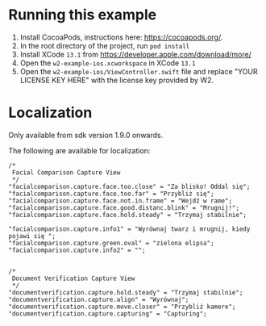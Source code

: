 # Running this example

1. Install CocoaPods, instructions here: https://cocoapods.org/.
2. In the root directory of the project, run `pod install`
3. Install XCode `13.1` from https://developer.apple.com/download/more/
4. Open the `w2-example-ios.xcworkspace` in XCode `13.1`
5. Open the `w2-example-ios/ViewController.swift` file and replace "YOUR LICENSE KEY HERE" with the license key provided by W2.


# Localization

Only available from sdk version 1.9.0 onwards.

The following are available for localization:

```
/*
 Facial Comparison Capture View
 */
"facialcomparison.capture.face.too.close" = "Za blisko! Oddal się";
"facialcomparison.capture.face.too.far" = "Przybliż się";
"facialcomparison.capture.face.not.in.frame" = "Wejdź w rame";
"facialcomparison.capture.face.good.distanc.blink" = "Mrugnij!";
"facialcomparison.capture.face.hold.steady" = "Trzymaj stabilnie";

"facialcomparison.capture.info1" = "Wyrównaj twarz i mrugnij, kiedy pojawi się ";
"facialcomparison.capture.green.oval" = "zielona elipsa";
"facialcomparison.capture.info2" = "";


/*
 Document Verification Capture View
 */
"documentverification.capture.hold.steady" = "Trzymaj stabilnie";
"documentverification.capture.align" = "Wyrównaj";
"documentverification.capture.move.closer" = "Przybliż kamere";
"documentverification.capture.capturing" = "Capturing";
```